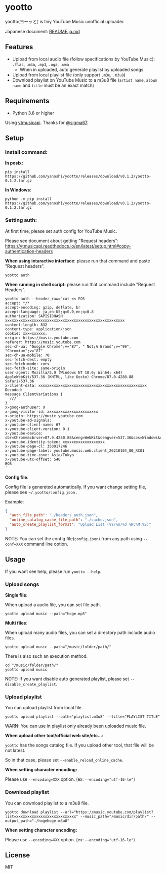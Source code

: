 # yootto
yootto(ヨーッと) is tiny YouTube Music unofficial uploader.

Japanese document: [README.ja.md](README.ja.md)

## Features

- Upload from local audio file (follow specifications by YouTube Music): `.flac`, `.m4a`, `.mp3`, `.oga`, `.wma`
  - When in uploaded, auto generate playlist by uploaded songs
- Upload from local playlist file (only support `.m3u`, `.m3u8`)
- Download playlist on YouTube Music to a m3u8 file (`artist name`, `album name` and `title` must be an exact match)


## Requirements

- Python 3.6 or higher

Using [ytmusicapi](https://github.com/sigma67/ytmusicapi). Thanks for [@sigma67](https://github.com/sigma67).

## Setup

### Install command:

**In posix:**

```
pip install https://github.com/yanoshi/yootto/releases/download/v0.1.2/yootto-0.1.2.tar.gz
```

**In Windows:**

```
python -m pip install https://github.com/yanoshi/yootto/releases/download/v0.1.2/yootto-0.1.2.tar.gz
```

### Setting auth:

At first time, please set auth config for YouTube Music.

Please see document about getting "Request headers": https://ytmusicapi.readthedocs.io/en/latest/setup.html#copy-authentication-headers

**When using intaractive interface:** please run that command and paste "Request headers".

```
yootto auth
```

**When running in shell script:** please run that command include "Request Headers".

```
yootto auth --header_raw=`cat << EOS
accept: */*
accept-encoding: gzip, deflate, br
accept-language: ja,en-US;q=0.9,en;q=0.8
authorization: SAPISIDHASH xxxxxxxxxxxxxxxxxxxxxxxxxxxxxxxxxxxxxxxxxxxxxxxxxxxxxx
content-length: 832
content-type: application/json
cookie: xxx=xxxxxx;
origin: https://music.youtube.com
referer: https://music.youtube.com
sec-ch-ua: "Google Chrome";v="87", " Not;A Brand";v="99", "Chromium";v="87"
sec-ch-ua-mobile: ?0
sec-fetch-dest: empty
sec-fetch-mode: cors
sec-fetch-site: same-origin
user-agent: Mozilla/5.0 (Windows NT 10.0; Win64; x64) AppleWebKit/537.36 (KHTML, like Gecko) Chrome/87.0.4280.88 Safari/537.36
x-client-data: xxxxxxxxxxxxxxxxxxxxxxxxxxxxxxxxxxxxxxxxxxxxxxxxx
Decoded:
message ClientVariations {
  ///
}
x-goog-authuser: 0
x-goog-visitor-id: xxxxxxxxxxxxxxxxxxxxxxx
x-origin: https://music.youtube.com
x-youtube-ad-signals: 
x-youtube-client-name: 67
x-youtube-client-version: 0.1
x-youtube-device: cbr=Chrome&cbrver=87.0.4280.88&ceng=WebKit&cengver=537.36&cos=Windows&cosver=10.0&cplatform=DESKTOP
x-youtube-identity-token: xxxxxxxxxxxxxxxxxxx
x-youtube-page-cl: 350017246
x-youtube-page-label: youtube.music.web.client_20210104_00_RC01
x-youtube-time-zone: Asia/Tokyo
x-youtube-utc-offset: 540
EOS
`
```

**Config file:**

Config file is genereted automatically.
If you want change setting file, please see `~/.yootto/config.json` .

Example: 

```json
{
  "auth_file_path": "./headers_auth.json",
  "online_catalog_cache_file_path": "./cache.json",
  "auto_create_playlist_format": "Upload List (%Y/%m/%d %H:%M:%S)"
}
```

NOTE: You can set the config file(`config.json`) from any path using `--conf=XXX` command line option.


## Usage

If you want see help, please run `yootto --help`.

### Upload songs

**Single file:**

When upload a audio file, you can set file path.

```
yootto upload music --path="hoge.mp3"
```

**Multi files:**

When upload many audio files, you can set a directory path include audio files.

```
yootto upload music --path="/music/folder/path/"
```

There is also such an execution method.

```
cd "/music/folder/path/"
yootto upload music
```

NOTE: If you want disable auto generated playlist, please set `--disable_create_playlist`.

### Upload playlist

You can upload playlist from local file.

```
yootto upload playlist --path="playlist.m3u8" --title="PLAYLIST TITLE"
```

WARN: You can use in playlist only already been uploaded music file.

**When upload other tool/official web site/etc...:**

`yootto` has the songs catalog file.
If you upload other tool, that file will be not latest.

So in that case, please set `--enable_reload_online_cache`.

**When setting character encoding:**

Please use `--encoding=XXX` option. (ex: `--encoding="utf-16-le"`)

### Download playlist

You can download playlist to a m3u8 file.

```
yootto download playlist --url="https://music.youtube.com/playlist?list=xxxxxxxxxxxxxxxxxxxxxxxxxxx" --music_path="/music/dir/path/" --output_path="./hogehoge.m3u8"
```

**When setting character encoding:**

Please use `--encoding=XXX` option. (ex: `--encoding="utf-16-le"`)

## License

MIT

